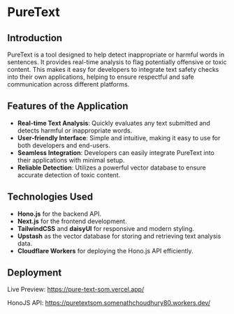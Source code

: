 # PureText

## Introduction

PureText is a tool designed to help detect inappropriate or harmful words in sentences. It provides real-time analysis to flag potentially offensive or toxic content. This makes it easy for developers to integrate 
text safety checks into their own applications, helping to ensure respectful and safe communication across different platforms.

## Features of the Application

- **Real-time Text Analysis**: Quickly evaluates any text submitted and detects harmful or inappropriate words.
- **User-friendly Interface**: Simple and intuitive, making it easy to use for both developers and end-users.
- **Seamless Integration**: Developers can easily integrate PureText into their applications with minimal setup.
- **Reliable Detection**: Utilizes a powerful vector database to ensure accurate detection of toxic content.

## Technologies Used

- **Hono.js** for the backend API.
- **Next.js** for the frontend development.
- **TailwindCSS** and **daisyUI** for responsive and modern styling.
- **Upstash** as the vector database for storing and retrieving text analysis data.
- **Cloudflare Workers** for deploying the Hono.js API efficiently.

## Deployment

Live Preview: https://pure-text-som.vercel.app/

HonoJS API: https://puretextsom.somenathchoudhury80.workers.dev/
